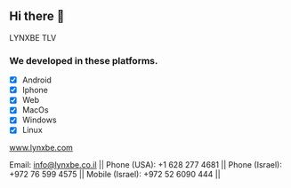<!--![IMAGE_DESCRIPTION]((https://drive.google.com/file/d/12vvWZlYKEL2cBFzPcdqNeBLEzt3iEcsg/view?usp=sharing))
-->
## Hi there 👋

LYNXBE TLV
### We developed in these platforms. 

- [x] Android
- [x] Iphone 
- [x] Web
- [x] MacOs
- [x] Windows
- [x] Linux

www.lynxbe.com

Email: info@lynxbe.co.il ||
Phone (USA): +1 628 277 4681 ||
Phone (Israel): +972 76 599 4575 ||
Mobile (Israel): +972 52 6090 444 ||


<!--

**Here are some ideas to get you started:**

🙋‍♀️ A short introduction - what is your organization all about?
🌈 Contribution guidelines - how can the community get involved?
👩‍💻 Useful resources - where can the community find your docs? Is there anything else the community should know?
🍿 Fun facts - what does your team eat for breakfast?
🧙 Remember, you can do mighty things with the power of [Markdown](https://docs.github.com/github/writing-on-github/getting-started-with-writing-and-formatting-on-github/basic-writing-and-formatting-syntax)
-->
